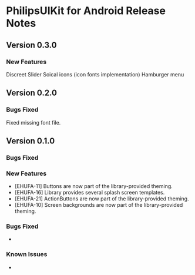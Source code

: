 PhilipsUIKit for Android Release Notes
======================================

Version 0.3.0
------------------
### New Features
Discreet Slider
Soical icons (icon fonts implementation)
Hamburger menu

Version 0.2.0
------------------

### Bugs Fixed

Fixed missing font file.


Version 0.1.0
------------------

### Bugs Fixed


### New Features

* [EHUFA-11] Buttons are now part of the library-provided theming.
* [EHUFA-16] Library provides several splash screen templates.
* [EHUFA-21] ActionButtons are now part of the library-provided theming.
* [EHUFA-10] Screen backgrounds are now part of the library-provided theming.

### Bugs Fixed

* 

### Known Issues

* 
